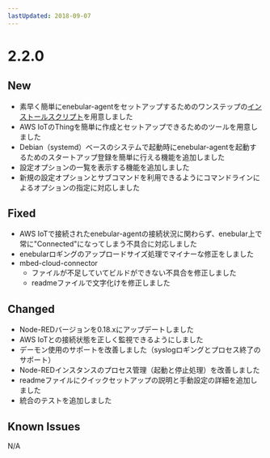 ```yaml
---
lastUpdated: 2018-09-07
---
```


# 2.2.0

## New

- 素早く簡単にenebular-agentをセットアップするためのワンステップの[インストールスクリプト](https://github.com/enebular/enebular-runtime-agent/blob/master/tools/install/README.ja.md)を用意しました
- AWS IoTのThingを簡単に作成とセットアップできるためのツールを用意しました
- Debian（systemd）ベースのシステムで起動時にenebular-agentを起動するためのスタートアップ登録を簡単に行える機能を追加しました
- 設定オプションの一覧を表示する機能を追加しました
- 新規の設定オプションとサブコマンドを利用できるようにコマンドラインによるオプションの指定に対応しました

## Fixed

- AWS IoTで接続されたenebular-agentの接続状況に関わらず、enebular上で常に"Connected"になってしまう不具合に対応しました
- enebularロギングのアップロードサイズ処理でマイナーな修正をしました
- mbed-cloud-connector
    - ファイルが不足していてビルドができない不具合を修正しました
    - readmeファイルで文字化けを修正しました

## Changed

- Node-REDバージョンを0.18.xにアップデートしました
- AWS IoTとの接続状態を正しく監視できるようにしました
- デーモン使用のサポートを改善しました（syslogロギングとプロセス終了のサポート）
- Node-REDインスタンスのプロセス管理（起動と停止処理）を改善しました
- readmeファイルにクイックセットアップの説明と手動設定の詳細を追加しました
- 統合のテストを追加しました

## Known Issues

 N/A
